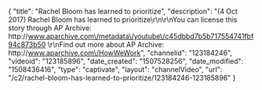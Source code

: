 {
    "title": "Rachel Bloom has learned to prioritize",
    "description": "(4 Oct 2017) Rachel Bloom has learned to prioritize\r\n\r\nYou can license this story through AP Archive: http:\/\/www.aparchive.com\/metadata\/youtube\/c45dbbd7b5b717554741fbf94c873b50 \r\nFind out more about AP Archive: http:\/\/www.aparchive.com\/HowWeWork",
    "channelid": "123184246",
    "videoid": "123185896",
    "date_created": "1507528256",
    "date_modified": "1508436416",
    "type": "captivate",
    "layout": "channelVideo",
    "url": "\/c2\/rachel-bloom-has-learned-to-prioritize\/123184246-123185896"
}